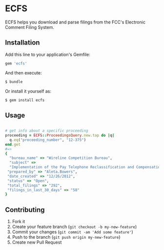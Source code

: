 # ECFS

ECFS helps you download and parse filings from the FCC's Electronic Comment Filing System.

## Installation

Add this line to your application's Gemfile:

```ruby
gem 'ecfs'
```

And then execute:

```sh
$ bundle
```

Or install it yourself as:

```sh
$ gem install ecfs
```

## Usage

```ruby

# get info about a specific proceeding
proceeding = ECFS::ProceedingsQuery.new.tap do |q|
  q.eq("proceeding_number", "12-375")
end.get
#=>
{
  "bureau_name" => "Wireline Competition Bureau",
  "subject" => 
  "Implementation of the Pay Telephone Reclassification and Compensation Provisions of the Telecommunications Act of 1996 et al.",
 "prepared_by" => "Aleta.Bowers",
 "date_created" => "12/26/2012",
 "status" => "Open",
 "total_filings" => "292",
 "filings_in_last_30_days" => "58"
}

```

## Contributing

1. Fork it
2. Create your feature branch (`git checkout -b my-new-feature`)
3. Commit your changes (`git commit -am 'Add some feature'`)
4. Push to the branch (`git push origin my-new-feature`)
5. Create new Pull Request
